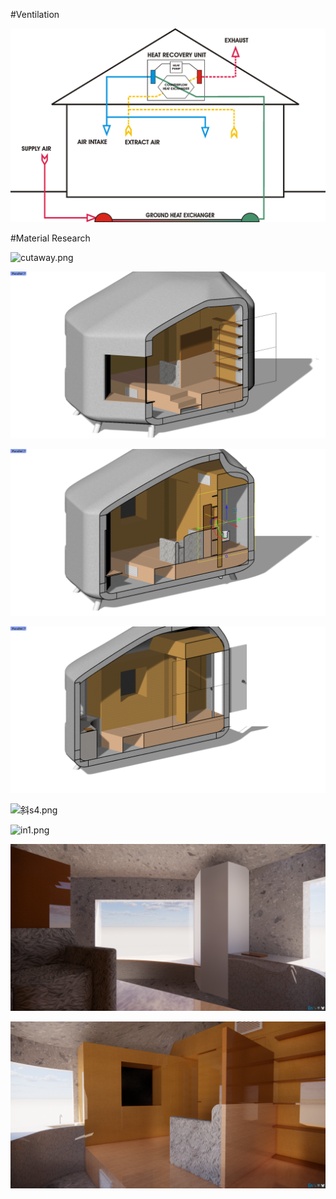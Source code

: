 #Ventilation

![ventilation.png](https://github.com/jfo2fjsdjf/lbo/blob/master/assets/ventilation.png?raw=true?raw=true&w=300&h=300&output=jpg&q=50&fit=cover")

#Material Research



![cutaway.png](https://github.com/jfo2fjsdjf/lbo/blob/master/assets/cutaway.png?raw=true?raw=true&w=300&h=300&output=jpg&q=50&fit=cover")



![s1.png](https://github.com/jfo2fjsdjf/lbo/blob/master/assets/s1.png?raw=true?raw=true&w=300&h=300&output=jpg&q=50&fit=cover")

![s2.png](https://github.com/jfo2fjsdjf/lbo/blob/master/assets/s2.png?raw=true?raw=true&w=300&h=300&output=jpg&q=50&fit=cover")

![s3.png](https://github.com/jfo2fjsdjf/lbo/blob/master/assets/s3.png?raw=true?raw=true&w=300&h=300&output=jpg&q=50&fit=cover")

![斜s4.png](https://github.com/jfo2fjsdjf/lbo/blob/master/assets/斜s4.png?raw=true?raw=true&w=300&h=300&output=jpg&q=50&fit=cover")

![in1.png](https://github.com/jfo2fjsdjf/lbo/blob/master/assets/in1.png?raw=true?raw=true&w=300&h=300&output=jpg&q=50&fit=cover")

![in2.png](https://github.com/jfo2fjsdjf/lbo/blob/master/assets/in2.png?raw=true?raw=true&w=300&h=300&output=jpg&q=50&fit=cover")

![in3.png](https://github.com/jfo2fjsdjf/lbo/blob/master/assets/in3.png?raw=true?raw=true&w=300&h=300&output=jpg&q=50&fit=cover")

